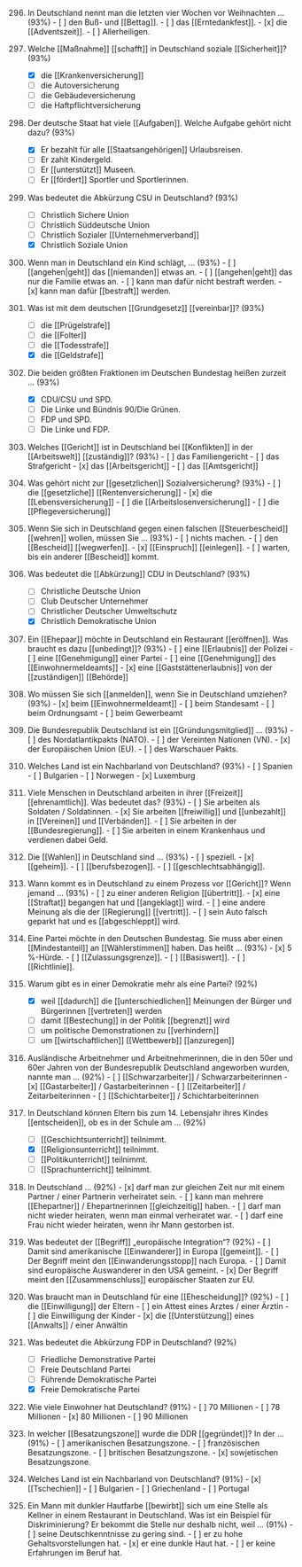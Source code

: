 296. In Deutschland nennt man die letzten vier Wochen vor Weihnachten … (93%)
	- [ ] den Buß- und [[Bettag]].
	- [ ] das [[Erntedankfest]].
	- [x] die [[Adventszeit]].
	- [ ] Allerheiligen.

36. Welche [[Maßnahme]] [[schafft]] in Deutschland soziale [[Sicherheit]]? (93%)
	- [x] die [[Krankenversicherung]]
	- [ ] die Autoversicherung
	- [ ] die Gebäudeversicherung
	- [ ] die Haftpflichtversicherung

47. Der deutsche Staat hat viele [[Aufgaben]]. Welche Aufgabe gehört nicht dazu? (93%)
	- [x] Er bezahlt für alle [[Staatsangehörigen]] Urlaubsreisen.
	- [ ] Er zahlt Kindergeld.
	- [ ] Er [[unterstützt]] Museen.
	- [ ] Er [[fördert]] Sportler und Sportlerinnen.

92. Was bedeutet die Abkürzung CSU in Deutschland? (93%)
	- [ ] Christlich Sichere Union
	- [ ] Christlich Süddeutsche Union
	- [ ] Christlich Sozialer [[Unternehmerverband]]
	- [x] Christlich Soziale Union

251. Wenn man in Deutschland ein Kind schlägt, … (93%)
	- [ ] [[angehen|geht]] das [[niemanden]] etwas an.
	- [ ] [[angehen|geht]]  das nur die Familie etwas an.
	- [ ] kann man dafür nicht bestraft werden.
	- [x] kann man dafür [[bestraft]] werden.

10. Was ist mit dem deutschen [[Grundgesetz]] [[vereinbar]]? (93%)
	- [ ] die [[Prügelstrafe]]
	- [ ] die [[Folter]]
	- [ ] die [[Todesstrafe]]
	- [x] die [[Geldstrafe]]

73. Die beiden größten Fraktionen im Deutschen Bundestag heißen zurzeit … (93%)
	- [x] CDU/CSU und SPD.
	- [ ] Die Linke und Bündnis 90/Die Grünen.
	- [ ] FDP und SPD.
	- [ ] Die Linke und FDP.

137. Welches [[Gericht]] ist in Deutschland bei [[Konflikten]] in der [[Arbeitswelt]] [[zuständig]]? (93%)
	- [ ] das Familiengericht
	- [ ] das Strafgericht
	- [x] das [[Arbeitsgericht]]
	- [ ] das [[Amtsgericht]]

100. Was gehört nicht zur [[gesetzlichen]] Sozialversicherung? (93%)
	- [ ] die [[gesetzliche]] [[Rentenversicherung]]
	- [x] die [[Lebensversicherung]]
	- [ ] die [[Arbeitslosenversicherung]]
	- [ ] die [[Pflegeversicherung]]

280. Wenn Sie sich in Deutschland gegen einen falschen [[Steuerbescheid]] [[wehren]] wollen, müssen Sie … (93%)
	- [ ] nichts machen.
	- [ ] den [[Bescheid]] [[wegwerfen]].
	- [x] [[Einspruch]] [[einlegen]].
	- [ ] warten, bis ein anderer [[Bescheid]] kommt.

76. Was bedeutet die [[Abkürzung]] CDU in Deutschland? (93%)
	- [ ] Christliche Deutsche Union
	- [ ] Club Deutscher Unternehmer
	- [ ] Christlicher Deutscher Umweltschutz
	- [x] Christlich Demokratische Union

256. Ein [[Ehepaar]] möchte in Deutschland ein Restaurant [[eröffnen]]. Was braucht es dazu [[unbedingt]]? (93%)
	- [ ] eine [[Erlaubnis]] der Polizei
	- [ ] eine [[Genehmigung]] einer Partei
	- [ ] eine [[Genehmigung]] des [[Einwohnermeldeamts]]
	- [x] eine [[Gaststättenerlaubnis]] von der [[zuständigen]] [[Behörde]]

253. Wo müssen Sie sich [[anmelden]], wenn Sie in Deutschland umziehen? (93%)
	- [x] beim [[Einwohnermeldeamt]]
	- [ ] beim Standesamt
	- [ ] beim Ordnungsamt
	- [ ] beim Gewerbeamt

173. Die Bundesrepublik Deutschland ist ein [[Gründungsmitglied]] … (93%)
	- [ ] des Nordatlantikpakts (NATO).
	- [ ] der Vereinten Nationen (VN).
	- [x] der Europäischen Union (EU).
	- [ ] des Warschauer Pakts.

229. Welches Land ist ein Nachbarland von Deutschland? (93%)
	- [ ] Spanien
	- [ ] Bulgarien
	- [ ] Norwegen
	- [x] Luxemburg

132. Viele Menschen in Deutschland arbeiten in ihrer [[Freizeit]] [[ehrenamtlich]]. Was bedeutet das? (93%)
	- [ ] Sie arbeiten als Soldaten / Soldatinnen.
	- [x] Sie arbeiten [[freiwillig]] und [[unbezahlt]] in [[Vereinen]] und [[Verbänden]].
	- [ ] Sie arbeiten in der [[Bundesregierung]].
	- [ ] Sie arbeiten in einem Krankenhaus und verdienen dabei Geld.

112. Die [[Wahlen]] in Deutschland sind … (93%)
	- [ ] speziell.
	- [x] [[geheim]].
	- [ ] [[berufsbezogen]].
	- [ ] [[geschlechtsabhängig]].

139. Wann kommt es in Deutschland zu einem Prozess vor [[Gericht]]? Wenn jemand … (93%)
	- [ ] zu einer anderen Religion [[übertritt]].
	- [x] eine [[Straftat]] begangen hat und [[angeklagt]] wird.
	- [ ] eine andere Meinung als die der [[Regierung]] [[vertritt]].
	- [ ] sein Auto falsch geparkt hat und es [[abgeschleppt]] wird.

121. Eine Partei möchte in den Deutschen Bundestag. Sie muss aber einen [[Mindestanteil]] an [[Wählerstimmen]] haben. Das heißt … (93%)
	- [x] 5 %-Hürde.
	- [ ] [[Zulassungsgrenze]].
	- [ ] [[Basiswert]].
	- [ ] [[Richtlinie]].


41. Warum gibt es in einer Demokratie mehr als eine Partei? (92%)
	- [x] weil [[dadurch]] die [[unterschiedlichen]] Meinungen der Bürger und Bürgerinnen [[vertreten]] werden
	- [ ] damit [[Bestechung]] in der Politik [[begrenzt]] wird
	- [ ] um politische Demonstrationen zu [[verhindern]]
	- [ ] um [[wirtschaftlichen]] [[Wettbewerb]] [[anzuregen]]

299. Ausländische Arbeitnehmer und Arbeitnehmerinnen, die in den 50er und 60er Jahren von der Bundesrepublik Deutschland angeworben wurden, nannte man … (92%)
	- [ ] [[Schwarzarbeiter]] / Schwarzarbeiterinnen
	- [x] [[Gastarbeiter]] / Gastarbeiterinnen
	- [ ] [[Zeitarbeiter]] / Zeitarbeiterinnen
	- [ ] [[Schichtarbeiter]] / Schichtarbeiterinnen

2. In Deutschland können Eltern bis zum 14. Lebensjahr ihres Kindes [[entscheiden]], ob es in der Schule am … (92%)
	- [ ] [[Geschichtsunterricht]] teilnimmt.
	- [x] [[Religionsunterricht]] teilnimmt.
	- [ ] [[Politikunterricht]] teilnimmt.
	- [ ] [[Sprachunterricht]] teilnimmt.

252. In Deutschland … (92%)
	- [x] darf man zur gleichen Zeit nur mit einem Partner / einer Partnerin verheiratet sein.
	- [ ] kann man mehrere [[Ehepartner]] / Ehepartnerinnen [[gleichzeitig]] haben.
	- [ ] darf man nicht wieder heiraten, wenn man einmal verheiratet war.
	- [ ] darf eine Frau nicht wieder heiraten, wenn ihr Mann gestorben ist.

231. Was bedeutet der [[Begriff]] „europäische Integration“? (92%)
	- [ ] Damit sind amerikanische [[Einwanderer]] in Europa [[gemeint]].
	- [ ] Der Begriff meint den [[Einwanderungsstopp]] nach Europa.
	- [ ] Damit sind europäische Auswanderer in den USA gemeint.
	- [x] Der Begriff meint den [[Zusammenschluss]] europäischer Staaten zur EU.

275. Was braucht man in Deutschland für eine [[Ehescheidung]]? (92%)
	- [ ] die [[Einwilligung]] der Eltern
	- [ ] ein Attest eines Arztes / einer Ärztin
	- [ ] die Einwilligung der Kinder
	- [x] die [[Unterstützung]] eines [[Anwalts]] / einer Anwältin

79. Was bedeutet die Abkürzung FDP in Deutschland? (92%)
	- [ ] Friedliche Demonstrative Partei
	- [ ] Freie Deutschland Partei
	- [ ] Führende Demokratische Partei
	- [x] Freie Demokratische Partei

213. Wie viele Einwohner hat Deutschland? (91%)
	- [ ] 70 Millionen
	- [ ] 78 Millionen
	- [x] 80 Millionen
	- [ ] 90 Millionen

172. In welcher [[Besatzungszone]] wurde die DDR [[gegründet]]? In der … (91%)
	- [ ] amerikanischen Besatzungszone.
	- [ ] französischen Besatzungszone.
	- [ ] britischen Besatzungszone.
	- [x] sowjetischen Besatzungszone.

233. Welches Land ist ein Nachbarland von Deutschland? (91%)
	- [x] [[Tschechien]]
	- [ ] Bulgarien
	- [ ] Griechenland
	- [ ] Portugal

289. Ein Mann mit dunkler Hautfarbe [[bewirbt]] sich um eine Stelle als Kellner in einem Restaurant in Deutschland. Was ist ein Beispiel für Diskriminierung? Er bekommt die Stelle nur deshalb nicht, weil … (91%)
	- [ ] seine Deutschkenntnisse zu gering sind.
	- [ ] er zu hohe Gehaltsvorstellungen hat.
	- [x] er eine dunkle Haut hat.
	- [ ] er keine Erfahrungen im Beruf hat.
